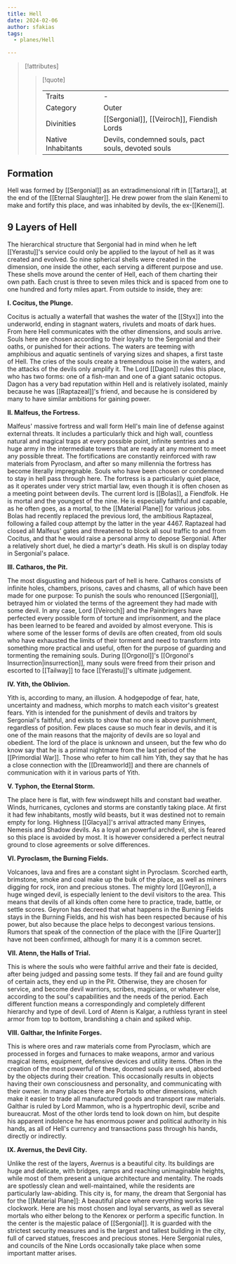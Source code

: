 ```yaml
---
title: Hell
date: 2024-02-06
author: sfakias
tags:
  - planes/Hell

---
```

> [!attributes]
> 
> > [!quote]
> >
> > | | |
> > | --- | --- |
> > | Traits | - |
> > | Category | Outer |
> > | Divinities | [[Sergonial]], [[Veiroch]], Fiendish Lords |
> > | Native Inhabitants | Devils, condemned souls, pact souls, devoted souls |

## Formation

Hell was formed by [[Sergonial]] as an extradimensional rift in [[Tartara]], at the end of the [[Eternal Slaughter]]. He drew power from the slain Kenemi to make and fortify this place, and was inhabited by devils, the ex-[[Kenemi]].

## 9 Layers of Hell

The hierarchical structure that Sergonial had in mind when he left [[Yerastu]]'s service could only be applied to the layout of hell as it was created and evolved. So nine spherical shells were created in the dimension, one inside the other, each serving a different purpose and use. These shells move around the center of Hell, each of them charting their own path. Each crust is three to seven miles thick and is spaced from one to one hundred and forty miles apart. From outside to inside, they are:

**I. Cocitus, the Plunge.**

Cocitus is actually a waterfall that washes the water of the [[Styx]] into the underworld, ending in stagnant waters, rivulets and moats of dark hues. From here Hell communicates with the other dimensions, and souls arrive. Souls here are chosen according to their loyalty to the Sergonial and their oaths, or punished for their actions. The waters are teeming with amphibious and aquatic sentinels of varying sizes and shapes, a first taste of Hell. The cries of the souls create a tremendous noise in the waters, and the attacks of the devils only amplify it.
The Lord [[Dagon]] rules this place, who has two forms: one of a fish-man and one of a giant satanic octopus. Dagon has a very bad reputation within Hell and is relatively isolated, mainly because he was [[Raptazeal]]'s friend, and because he is considered by many to have similar ambitions for gaining power.

**II. Malfeus, the Fortress.**

Malfeus' massive fortress and wall form Hell's main line of defense against external threats. It includes a particularly thick and high wall, countless natural and magical traps at every possible point, infinite sentries and a huge army in the intermediate towers that are ready at any moment to meet any possible threat. The fortifications are constantly reinforced with raw materials from Pyroclasm, and after so many millennia the fortress has become literally impregnable. Souls who have been chosen or condemned to stay in hell pass through here. The fortress is a particularly quiet place, as it operates under very strict martial law, even though it is often chosen as a meeting point between devils.
The current lord is [[Bolas]], a Fiendfolk. He is mortal and the youngest of the nine. He is especially faithful and capable, as he often goes, as a mortal, to the [[Material Plane]] for various jobs. Bolas had recently replaced the previous lord, the ambitious Raptazeal, following a failed coup attempt by the latter in the year 4467. Raptazeal had closed all Malfeus' gates and threatened to block all soul traffic to and from Cocitus, and that he would raise a personal army to depose Sergonial. After a relatively short duel, he died a martyr's death. His skull is on display today in Sergonial's palace.

**III. Catharos, the Pit.**

The most disgusting and hideous part of hell is here. Catharos consists of infinite holes, chambers, prisons, caves and chasms, all of which have been made for one purpose: To punish the souls who renounced [[Sergonial]], betrayed him or violated the terms of the agreement they had made with some devil. In any case, Lord [[Veiroch]] and the Painbringers have perfected every possible form of torture and imprisonment, and the place has been learned to be feared and avoided by almost everyone. This is where some of the lesser forms of devils are often created, from old souls who have exhausted the limits of their torment and need to transform into something more practical and useful, often for the purpose of guarding and tormenting the remaining souls. During [[Orgonol]]'s [[Orgonol's Insurrection|insurrection]], many souls were freed from their prison and escorted to [[Tailway]] to face [[Yerastu]]'s ultimate judgement.

**IV. Yith, the Oblivion.**

Yith is, according to many, an illusion. A hodgepodge of fear, hate, uncertainty and madness, which morphs to match each visitor's greatest fears. Yith is intended for the punishment of devils and traitors by Sergonial's faithful, and exists to show that no one is above punishment, regardless of position. Few places cause so much fear in devils, and it is one of the main reasons that the majority of devils are so loyal and obedient. The lord of the place is unknown and unseen, but the few who do know say that he is a primal nightmare from the last period of the [[Primordial War]]. Those who refer to him call him Yith, they say that he has a close connection with the [[Dreamworld]] and there are channels of communication with it in various parts of Yith.

**V. Typhon, the Eternal Storm.**

The place here is flat, with few windswept hills and constant bad weather. Winds, hurricanes, cyclones and storms are constantly taking place. At first it had few inhabitants, mostly wild beasts, but it was destined not to remain empty for long. Highness [[Glacya]]'s arrival attracted many Erinyes, Nemesis and Shadow devils. As a loyal an powerful archdevil, she is feared so this place is avoided by most. It is however considered a perfect neutral ground to close agreements or solve differences.

**VI. Pyroclasm, the Burning Fields.**

Volcanoes, lava and fires are a constant sight in Pyroclasm. Scorched earth, brimstone, smoke and coal make up the bulk of the place, as well as miners digging for rock, iron and precious stones. The mighty lord [[Geyron]], a huge winged devil, is especially lenient to the devil visitors to the area. This means that devils of all kinds often come here to practice, trade, battle, or settle scores. Geyron has decreed that what happens in the Burning Fields stays in the Burning Fields, and his wish has been respected because of his power, but also because the place helps to decongest various tensions. Rumors that speak of the connection of the place with the [[Fire Quarter]] have not been confirmed, although for many it is a common secret.

**VII. Atenn, the Halls of Trial.**

This is where the souls who were faithful arrive and their fate is decided, after being judged and passing some tests. If they fail and are found guilty of certain acts, they end up in the Pit. Otherwise, they are chosen for service, and become devil warriors, scribes, magicians, or whatever else, according to the soul's capabilities and the needs of the period. Each different function means a correspondingly and completely different hierarchy and type of devil. Lord of Atenn is Kalgar, a ruthless tyrant in steel armor from top to bottom, brandishing a chain and spiked whip.

**VIII. Galthar, the Infinite Forges.**

This is where ores and raw materials come from Pyroclasm, which are processed in forges and furnaces to make weapons, armor and various magical items, equipment, defensive devices and utility items. Often in the creation of the most powerful of these, doomed souls are used, absorbed by the objects during their creation. This occasionally results in objects having their own consciousness and personality, and communicating with their owner. In many places there are Portals to other dimensions, which make it easier to trade all manufactured goods and transport raw materials.
Galthar is ruled by Lord Mammon, who is a hypertrophic devil, scribe and bureaucrat. Most of the other lords tend to look down on him, but despite his apparent indolence he has enormous power and political authority in his hands, as all of Hell's currency and transactions pass through his hands, directly or indirectly.

**IX. Avernus, the Devil City.**

Unlike the rest of the layers, Avernus is a beautiful city. Its buildings are huge and delicate, with bridges, ramps and reaching unimaginable heights, while most of them present a unique architecture and mentality. The roads are spotlessly clean and well-maintained, while the residents are particularly law-abiding. This city is, for many, the dream that Sergonial has for the [[Material Plane]]: A beautiful place where everything works like clockwork. Here are his most chosen and loyal servants, as well as several mortals who either belong to the Kenorex or perform a specific function.
In the center is the majestic palace of [[Sergonial]]. It is guarded with the strictest security measures and is the largest and tallest building in the city, full of carved statues, frescoes and precious stones. Here Sergonial rules, and councils of the Nine Lords occasionally take place when some important matter arises.